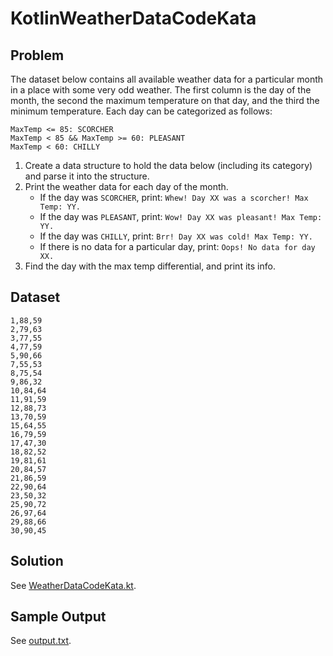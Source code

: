 # KotlinWeatherDataCodeKata
 
## Problem

The dataset below contains all available weather data for a particular month in a place with some very odd weather.
The first column is the day of the month, the second the maximum temperature on that day, and the third the minimum temperature.
Each day can be categorized as follows:

    MaxTemp <= 85: SCORCHER
    MaxTemp < 85 && MaxTemp >= 60: PLEASANT
    MaxTemp < 60: CHILLY

 1. Create a data structure to hold the data below (including its category) and parse it into the structure.
 1. Print the weather data for each day of the month.
     * If the day was `SCORCHER`, print: `Whew! Day XX was a scorcher! Max Temp: YY.`
     * If the day was `PLEASANT`, print: `Wow! Day XX was pleasant! Max Temp: YY.`
     * If the day was `CHILLY`, print: `Brr! Day XX was cold! Max Temp: YY.`
     * If there is no data for a particular day, print: `Oops! No data for day XX.`
 1. Find the day with the max temp differential, and print its info.
 
 ## Dataset
``` 
1,88,59
2,79,63
3,77,55
4,77,59
5,90,66
7,55,53
8,75,54
9,86,32
10,84,64
11,91,59
12,88,73
13,70,59
15,64,55
16,79,59
17,47,30
18,82,52
19,81,61
20,84,57
21,86,59
22,90,64
23,50,32
25,90,72
26,97,64
29,88,66
30,90,45
```

## Solution

See [WeatherDataCodeKata.kt](WeatherDataCodeKata.kt).

## Sample Output

See [output.txt](output.txt).
